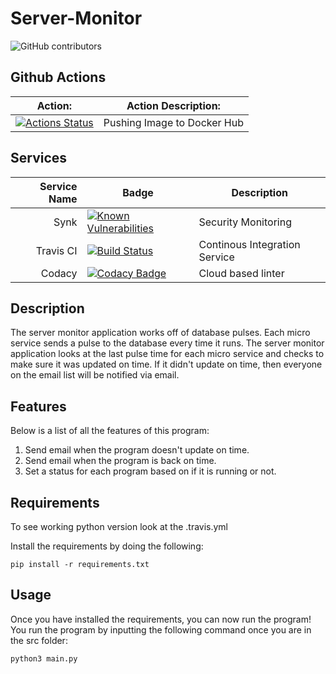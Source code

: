 # Server-Monitor

![GitHub contributors](https://img.shields.io/github/contributors/goffstown-sports-app/Scrape-Calendar-Data)

## Github Actions

| Action:                                                                                                                                                                    | Action Description:         |
|----------------------------------------------------------------------------------------------------------------------------------------------------------------------------|-----------------------------|
| [![Actions Status](https://github.com/goffstown-sports-app/Server-Monitor/workflows/Docker-Hub/badge.svg)](https://github.com/goffstown-sports-app/Server-Monitor/actions) | Pushing Image to Docker Hub |

## Services

| Service Name | Badge                                                                                                                                                                                                                                                                                           | Description                   |
|-------------:|-------------------------------------------------------------------------------------------------------------------------------------------------------------------------------------------------------------------------------------------------------------------------------------------------|-------------------------------|
| Synk         | [![Known Vulnerabilities](https://snyk.io/test/github/goffstown-sports-app/Server-Monitor/badge.svg)](https://synk.io/test/github/goffstown-sports-app/Server-Monitor)                                                                                                              | Security Monitoring           |
| Travis CI    | [![Build Status](https://travis-ci.com/goffstown-sports-app/Server-Monitor.svg?branch=master)](https://travis-ci.com/goffstown-sports-app/Server-Monitor)                                                                                                                           | Continous Integration Service |
| Codacy       | [![Codacy Badge](https://api.codacy.com/project/badge/Grade/79e012cb6bc4425ba829dd60aa517c87)](https://app.codacy.com/app/matthewgleich/Server-Monitor?utm_source=github.com&utm_medium=referral&utm_content=goffstown-sports-app/Server-Monitor&utm_campaign=Badge_Grade_Settings) | Cloud based linter            |

## Description

The server monitor application works off of database pulses. Each micro service sends a pulse to the database every time it runs. The server monitor application looks at the last pulse time for each micro service and checks to make sure it was updated on time. If it didn't update on time, then everyone on the email list will be notified via email.

## Features

Below is a list of all the features of this program:

1. Send email when the program doesn't update on time.
2. Send email when the program is back on time.
3. Set a status for each program based on if it is running or not.

## Requirements

To see working python version look at the .travis.yml

Install the requirements by doing the following:

`pip install -r requirements.txt`

## Usage

Once you have installed the requirements, you can now run the program! You run the program by inputting the following command once you are in the src folder:

`python3 main.py`
